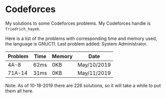 # Codeforces
My solutions to some Codeforces problems. My Codeforces handle is `friedrich_hayek`.

Here is a list of the problems with corresponding time and memory used, the language is GNUC11. Last problem added: System Administrator.

|Problem|Time|Memory|Date|
| -- | -- | -- | -- |
| 4A-8 | 62ms | 0KB | May/10/2019 |
|71A-14|31ms|0KB|May/11/2019|

Note: As of 10-18-2019 there are 226 solutions, so it will take a while to put them all here.
